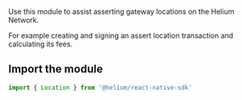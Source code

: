 Use this module to assist asserting gateway locations on the Helium Network.

For example creating and signing an assert location transaction and calculating its fees.

## Import the module

```ts
import { Location } from '@helium/react-native-sdk'
```

